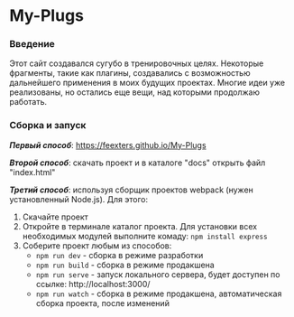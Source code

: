 # My-Plugs

### Введение

  Этот сайт создавался сугубо в тренировочных целях. Некоторые фрагменты, такие как плагины, 
создавались с возможностью дальнейшего применения в моих будущих проектах. Многие идеи уже реализованы, 
но остались еще вещи, над которыми продолжаю работать.


### Сборка и запуск

***Первый способ***: https://feexters.github.io/My-Plugs

***Второй способ***: скачать проект и в каталоге "docs"  открыть файл "index.html"

***Третий способ***: используя сборщик проектов webpack (нужен установленный Node.js). Для этого:
1. Скачайте проект
2. Откройте в терминале каталог проекта. Для установки всех необходимых модулей выполните комаду: ```npm install express```
3. Соберите проект любым из способов:
    * ```npm run dev``` - сборка в режиме разработки
    * ```npm run build``` - сборка в режиме продакшена
    * ```npm run serve``` - запуск локального сервера, будет доступен по ссылке: http://localhost:3000/
    * ```npm run watch``` - сборка в режиме продакшена, автоматическая сборка проекта, после изменений
